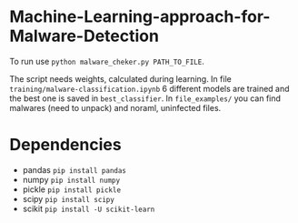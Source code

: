 # Machine-Learning-approach-for-Malware-Detection
To run use ```python malware_cheker.py PATH_TO_FILE```.

The script needs weights, calculated during learning. In file ```training/malware-classification.ipynb``` 6 different models are trained and the best one is saved in ```best_classifier```. In ```file_examples/``` you can find malwares (need to unpack) and noraml, uninfected files.

Dependencies
============

* pandas ```pip install pandas```
* numpy ```pip install numpy```
* pickle ```pip install pickle```
* scipy ```pip install scipy```
* scikit ```pip install -U scikit-learn```
